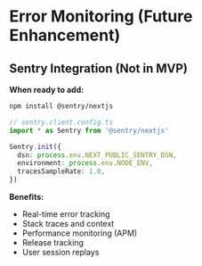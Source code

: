 # Error Monitoring (Future Enhancement)

## Sentry Integration (Not in MVP)

**When ready to add:**
```bash
npm install @sentry/nextjs
```

```typescript
// sentry.client.config.ts
import * as Sentry from '@sentry/nextjs'

Sentry.init({
  dsn: process.env.NEXT_PUBLIC_SENTRY_DSN,
  environment: process.env.NODE_ENV,
  tracesSampleRate: 1.0,
})
```

**Benefits:**
- Real-time error tracking
- Stack traces and context
- Performance monitoring (APM)
- Release tracking
- User session replays
